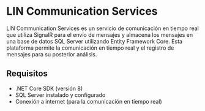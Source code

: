 # LIN Communication Services

LIN Communication Services es un servicio de comunicación en tiempo real que utiliza SignalR para el envío de mensajes y almacena los mensajes en una base de datos SQL Server utilizando Entity Framework Core. Esta plataforma permite la comunicación en tiempo real y el registro de mensajes para su posterior análisis.

## Requisitos

- .NET Core SDK (versión 8)
- SQL Server instalado y configurado
- Conexión a internet (para la comunicación en tiempo real)